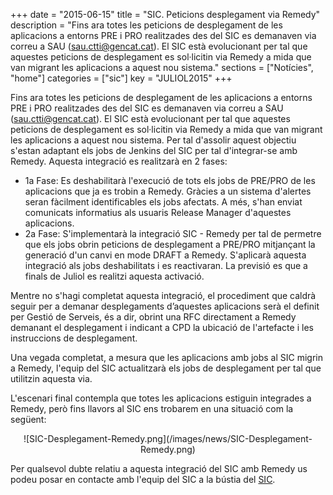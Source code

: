+++
date        = "2015-06-15"
title       = "SIC. Peticions desplegament via Remedy"
description = "Fins ara totes les peticions de desplegament de les aplicacions a entorns PRE i PRO realitzades des del SIC es demanaven via correu a SAU (sau.ctti@gencat.cat). El SIC està evolucionant per tal que aquestes peticions de desplegament es sol·licitin via Remedy a mida que van migrant les aplicacions a aquest nou sistema."
sections    = ["Notícies", "home"]
categories  = ["sic"]
key 		= "JULIOL2015"
+++

Fins ara totes les peticions de desplegament de les aplicacions a entorns PRE i PRO realitzades des del SIC es demanaven via correu a SAU (sau.ctti@gencat.cat). El SIC està evolucionant per tal que aquestes peticions de desplegament es sol·licitin via Remedy a mida que van migrant les aplicacions a aquest nou sistema.
Per tal d'assolir aquest objectiu s'estan adaptant els jobs de Jenkins del SIC per tal d'integrar-se amb Remedy. Aquesta integració es realitzarà en 2 fases:

+ 1a Fase: Es deshabilitarà l'execució de tots els jobs de PRE/PRO de les aplicacions que ja es trobin a Remedy. Gràcies a un sistema d'alertes seran fàcilment identificables els jobs afectats. A més, s'han enviat comunicats informatius als usuaris Release Manager d'aquestes aplicacions.
+ 2a Fase: S'implementarà la integració SIC - Remedy per tal de permetre que els jobs obrin peticions de desplegament a PRE/PRO mitjançant la generació d'un canvi en mode DRAFT a Remedy. S'aplicarà aquesta integració als jobs deshabilitats i es reactivaran. La previsió es que a finals de Juliol es realitzi aquesta activació.

Mentre no s'hagi completat aquesta integració, el procediment que caldrà seguir per a demanar desplegaments d’aquestes aplicacions serà el definit per Gestió de Serveis, és a dir, obrint una RFC directament a Remedy demanant el desplegament i indicant a CPD la ubicació de l'artefacte i les instruccions de desplegament.

Una vegada completat, a mesura que les aplicacions amb jobs al SIC migrin a Remedy, l'equip del SIC actualitzarà els jobs de desplegament per tal que utilitzin aquesta via.

L'escenari final contempla que totes les aplicacions estiguin integrades a Remedy, però fins llavors al SIC ens trobarem en una situació com la següent:

<CENTER>![SIC-Desplegament-Remedy.png](/images/news/SIC-Desplegament-Remedy.png)</center>

Per qualsevol dubte relatiu a aquesta integració del SIC amb Remedy us podeu posar en contacte amb l'equip del SIC a la bústia del [SIC](mailto:sic.ctti@gencat.cat).